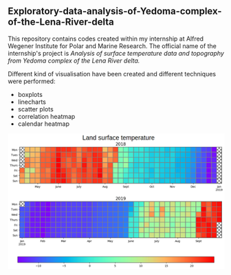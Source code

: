 ## **Exploratory-data-analysis-of-Yedoma-complex-of-the-Lena-River-delta**

This repository contains codes created within my internship at Alfred Wegener Institute for Polar and Marine Research. The official name of the internship's project is *Analysis of surface temperature data
and topography from Yedoma complex of the Lena River delta.* 

Different kind of visualisation have been created and different techniques were performed: 
* boxplots 
* linecharts 
* scatter plots
* correlation heatmap
* calendar heatmap

![bd](background.png)





